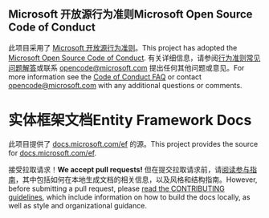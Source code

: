 ## <a name="microsoft-open-source-code-of-conduct"></a><span data-ttu-id="9979e-101">Microsoft 开放源行为准则</span><span class="sxs-lookup"><span data-stu-id="9979e-101">Microsoft Open Source Code of Conduct</span></span>

<span data-ttu-id="9979e-102">此项目采用了 [Microsoft 开放源行为准则](https://opensource.microsoft.com/codeofconduct/)。</span><span class="sxs-lookup"><span data-stu-id="9979e-102">This project has adopted the [Microsoft Open Source Code of Conduct](https://opensource.microsoft.com/codeofconduct/).</span></span>
<span data-ttu-id="9979e-103">有关详细信息，请参阅[行为准则常见问题解答](https://opensource.microsoft.com/codeofconduct/faq/)或联系 [opencode@microsoft.com](mailto:opencode@microsoft.com) 提出任何其他问题或意见。</span><span class="sxs-lookup"><span data-stu-id="9979e-103">For more information see the [Code of Conduct FAQ](https://opensource.microsoft.com/codeofconduct/faq/) or contact [opencode@microsoft.com](mailto:opencode@microsoft.com) with any additional questions or comments.</span></span>

<a name="entity-framework-docs"></a><span data-ttu-id="9979e-104">实体框架文档</span><span class="sxs-lookup"><span data-stu-id="9979e-104">Entity Framework Docs</span></span>
=====================

<span data-ttu-id="9979e-105">此项目提供了 [docs.microsoft.com/ef](https://docs.microsoft.com/ef/) 的源。</span><span class="sxs-lookup"><span data-stu-id="9979e-105">This project provides the source for [docs.microsoft.com/ef](https://docs.microsoft.com/ef/).</span></span>

<span data-ttu-id="9979e-106">接受拉取请求！</span><span class="sxs-lookup"><span data-stu-id="9979e-106">**We accept pull requests!**</span></span> <span data-ttu-id="9979e-107">但在提交拉取请求前，请[阅读参与指南](CONTRIBUTING.md)，其中包括如何在本地生成文档的相关信息，以及风格和结构指南。</span><span class="sxs-lookup"><span data-stu-id="9979e-107">However, before submitting a pull request, please [read the CONTRIBUTING guidelines](CONTRIBUTING.md), which include information on how to build the docs locally, as well as style and organizational guidance.</span></span>
